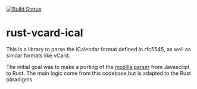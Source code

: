 [![Build Status](https://travis-ci.org/Peltoche/rust-vcard-ical.svg?branch=master)](https://travis-ci.org/Peltoche/rust-vcard-ical)

# rust-vcard-ical

This is a library to parse the iCalendar format defined in rfc5545, as well as similar formats like vCard.

The initial goal was to make a porting of the [mozilla parser](https://github.com/mozilla-comm/ical.js) from Javascript to Rust. The main logic come from this codebase,but is adapted to the Rust paradigms.
